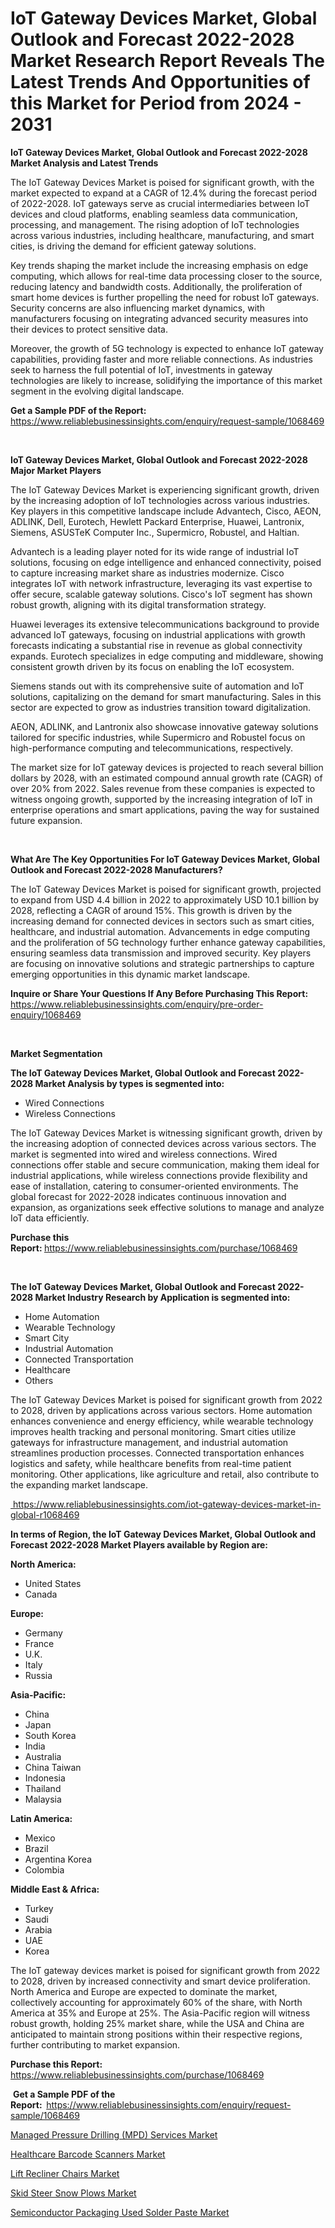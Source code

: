<p><h1>IoT Gateway Devices Market, Global Outlook and Forecast 2022-2028 Market Research Report Reveals The Latest Trends And Opportunities of this Market for Period from 2024 - 2031</h1></p><p><strong>IoT Gateway Devices Market, Global Outlook and Forecast 2022-2028 Market Analysis and Latest Trends</strong></p>
<p><p>The IoT Gateway Devices Market is poised for significant growth, with the market expected to expand at a CAGR of 12.4% during the forecast period of 2022-2028. IoT gateways serve as crucial intermediaries between IoT devices and cloud platforms, enabling seamless data communication, processing, and management. The rising adoption of IoT technologies across various industries, including healthcare, manufacturing, and smart cities, is driving the demand for efficient gateway solutions.</p><p>Key trends shaping the market include the increasing emphasis on edge computing, which allows for real-time data processing closer to the source, reducing latency and bandwidth costs. Additionally, the proliferation of smart home devices is further propelling the need for robust IoT gateways. Security concerns are also influencing market dynamics, with manufacturers focusing on integrating advanced security measures into their devices to protect sensitive data.</p><p>Moreover, the growth of 5G technology is expected to enhance IoT gateway capabilities, providing faster and more reliable connections. As industries seek to harness the full potential of IoT, investments in gateway technologies are likely to increase, solidifying the importance of this market segment in the evolving digital landscape.</p></p>
<p><strong>Get a Sample PDF of the Report:&nbsp;</strong> <a href="https://www.reliablebusinessinsights.com/enquiry/request-sample/1068469">https://www.reliablebusinessinsights.com/enquiry/request-sample/1068469</a></p>
<p>&nbsp;</p>
<p><strong>IoT Gateway Devices Market, Global Outlook and Forecast 2022-2028 Major Market Players</strong></p>
<p><p>The IoT Gateway Devices Market is experiencing significant growth, driven by the increasing adoption of IoT technologies across various industries. Key players in this competitive landscape include Advantech, Cisco, AEON, ADLINK, Dell, Eurotech, Hewlett Packard Enterprise, Huawei, Lantronix, Siemens, ASUSTeK Computer Inc., Supermicro, Robustel, and Haltian.</p><p>Advantech is a leading player noted for its wide range of industrial IoT solutions, focusing on edge intelligence and enhanced connectivity, poised to capture increasing market share as industries modernize. Cisco integrates IoT with network infrastructure, leveraging its vast expertise to offer secure, scalable gateway solutions. Cisco's IoT segment has shown robust growth, aligning with its digital transformation strategy.</p><p>Huawei leverages its extensive telecommunications background to provide advanced IoT gateways, focusing on industrial applications with growth forecasts indicating a substantial rise in revenue as global connectivity expands. Eurotech specializes in edge computing and middleware, showing consistent growth driven by its focus on enabling the IoT ecosystem.</p><p>Siemens stands out with its comprehensive suite of automation and IoT solutions, capitalizing on the demand for smart manufacturing. Sales in this sector are expected to grow as industries transition toward digitalization.</p><p>AEON, ADLINK, and Lantronix also showcase innovative gateway solutions tailored for specific industries, while Supermicro and Robustel focus on high-performance computing and telecommunications, respectively.</p><p>The market size for IoT gateway devices is projected to reach several billion dollars by 2028, with an estimated compound annual growth rate (CAGR) of over 20% from 2022. Sales revenue from these companies is expected to witness ongoing growth, supported by the increasing integration of IoT in enterprise operations and smart applications, paving the way for sustained future expansion.</p></p>
<p>&nbsp;</p>
<p><strong>What Are The Key Opportunities For IoT Gateway Devices Market, Global Outlook and Forecast 2022-2028 Manufacturers?</strong></p>
<p><p>The IoT Gateway Devices Market is poised for significant growth, projected to expand from USD 4.4 billion in 2022 to approximately USD 10.1 billion by 2028, reflecting a CAGR of around 15%. This growth is driven by the increasing demand for connected devices in sectors such as smart cities, healthcare, and industrial automation. Advancements in edge computing and the proliferation of 5G technology further enhance gateway capabilities, ensuring seamless data transmission and improved security. Key players are focusing on innovative solutions and strategic partnerships to capture emerging opportunities in this dynamic market landscape.</p></p>
<p><strong>Inquire or Share Your Questions If Any Before Purchasing This Report:</strong> <a href="https://www.reliablebusinessinsights.com/enquiry/pre-order-enquiry/1068469">https://www.reliablebusinessinsights.com/enquiry/pre-order-enquiry/1068469</a></p>
<p>&nbsp;</p>
<p><strong>Market Segmentation</strong></p>
<p><strong>The IoT Gateway Devices Market, Global Outlook and Forecast 2022-2028 Market Analysis by types is segmented into:</strong></p>
<p><ul><li>Wired Connections</li><li>Wireless Connections</li></ul></p>
<p><p>The IoT Gateway Devices Market is witnessing significant growth, driven by the increasing adoption of connected devices across various sectors. The market is segmented into wired and wireless connections. Wired connections offer stable and secure communication, making them ideal for industrial applications, while wireless connections provide flexibility and ease of installation, catering to consumer-oriented environments. The global forecast for 2022-2028 indicates continuous innovation and expansion, as organizations seek effective solutions to manage and analyze IoT data efficiently.</p></p>
<p><strong>Purchase this Report:&nbsp;</strong><a href="https://www.reliablebusinessinsights.com/purchase/1068469">https://www.reliablebusinessinsights.com/purchase/1068469</a></p>
<p>&nbsp;</p>
<p><strong>The IoT Gateway Devices Market, Global Outlook and Forecast 2022-2028 Market Industry Research by Application is segmented into:</strong></p>
<p><ul><li>Home Automation</li><li>Wearable Technology</li><li>Smart City</li><li>Industrial Automation</li><li>Connected Transportation</li><li>Healthcare</li><li>Others</li></ul></p>
<p><p>The IoT Gateway Devices Market is poised for significant growth from 2022 to 2028, driven by applications across various sectors. Home automation enhances convenience and energy efficiency, while wearable technology improves health tracking and personal monitoring. Smart cities utilize gateways for infrastructure management, and industrial automation streamlines production processes. Connected transportation enhances logistics and safety, while healthcare benefits from real-time patient monitoring. Other applications, like agriculture and retail, also contribute to the expanding market landscape.</p></p>
<p><a href="https://www.reliablebusinessinsights.com/iot-gateway-devices-market-in-global-r1068469">&nbsp;https://www.reliablebusinessinsights.com/iot-gateway-devices-market-in-global-r1068469</a></p>
<p><strong>In terms of Region, the IoT Gateway Devices Market, Global Outlook and Forecast 2022-2028 Market Players available by Region are:</strong></p>
<p>
    <p> <strong> North America: </strong>
        <ul>
            <li>United States</li>
            <li>Canada</li>
        </ul>
        </p> 
    <p> <strong> Europe: </strong>
        <ul>
            <li>Germany</li>
            <li>France</li>
            <li>U.K.</li>
            <li>Italy</li>
            <li>Russia</li>
        </ul>
        </p> 
    <p> <strong> Asia-Pacific: </strong>
        <ul>
            <li>China</li>
            <li>Japan</li>
            <li>South Korea</li>
            <li>India</li>
            <li>Australia</li>
            <li>China Taiwan</li>
            <li>Indonesia</li>
            <li>Thailand</li>
            <li>Malaysia</li>
        </ul>
        </p> 
    <p> <strong> Latin America: </strong>
        <ul>
            <li>Mexico</li>
            <li>Brazil</li>
            <li>Argentina Korea</li>
            <li>Colombia</li>
        </ul>
        </p> 
    <p> <strong> Middle East & Africa: </strong>
        <ul>
            <li>Turkey</li>
            <li>Saudi</li>
            <li>Arabia</li>
            <li>UAE</li>
            <li>Korea</li>
        </ul>
    </p>
    </p>
<p><p>The IoT gateway devices market is poised for significant growth from 2022 to 2028, driven by increased connectivity and smart device proliferation. North America and Europe are expected to dominate the market, collectively accounting for approximately 60% of the share, with North America at 35% and Europe at 25%. The Asia-Pacific region will witness robust growth, holding 25% market share, while the USA and China are anticipated to maintain strong positions within their respective regions, further contributing to market expansion.</p></p>
<p><strong>Purchase this Report: </strong><a href="https://www.reliablebusinessinsights.com/purchase/1068469">https://www.reliablebusinessinsights.com/purchase/1068469</a></p>
<p>&nbsp;<strong>Get a Sample PDF of the Report:&nbsp;&nbsp;</strong><a href="https://www.reliablebusinessinsights.com/enquiry/request-sample/1068469">https://www.reliablebusinessinsights.com/enquiry/request-sample/1068469</a></p>
<p><strong></strong></p>
<p><p><a href="https://medium.com/@crystalwastonh89/global-managed-pressure-drilling-mpd-services-market-share-and-growth-opportunities-and-market-dd7e6cb9f68c">Managed Pressure Drilling (MPD) Services Market</a></p><p><a href="https://www.linkedin.com/pulse/global-healthcare-barcode-scanners-market-trends-innovations-xf1sf?trackingId=XqKtROOdSRCURge4tOJXew%3D%3D">Healthcare Barcode Scanners Market</a></p><p><a href="https://www.linkedin.com/pulse/lift-recliner-chairs-market-industry-trends-forecast-period-0idif?trackingId=15WU1dXRQn2Q39mc9MivsQ%3D%3D">Lift Recliner Chairs Market</a></p><p><a href="https://www.linkedin.com/pulse/skid-steer-snow-plows-market-global-trends-forecast-2024-2031-zaasf?trackingId=vp%2F9t3UI8nAicN4mkHHtCg%3D%3D">Skid Steer Snow Plows Market</a></p><p><a href="https://medium.com/@alanpeterson1911/global-semiconductor-packaging-used-solder-paste-market-trends-insights-into-growth-opportunities-2e3eabbf81c4">Semiconductor Packaging Used Solder Paste Market</a></p></p>
